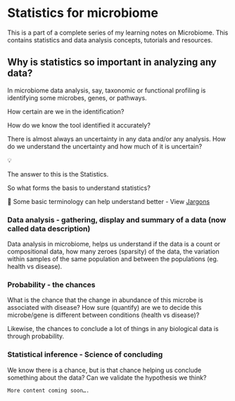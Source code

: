 # Statistics for microbiome
This is a part of a complete series of my learning notes on Microbiome. This contains statistics and data analysis concepts, tutorials and resources.

## Why is statistics so important in analyzing any data?

In microbiome data analysis, say, taxonomic or functional profiling is identifying some microbes, genes, or pathways. 

How certain are we in the identification? 

How do we know the tool identified it accurately?

There is almost always an uncertainty in any data and/or any analysis. How do we understand the uncertainty and how much of it is uncertain? 

<aside>
💡

The answer to this is the Statistics. 

</aside>

So what forms the basis to understand statistics?

🤔 Some basic terminology can help understand better - View [Jargons]()

### Data analysis  - gathering, display and summary of a data (now called data description)

Data analysis in microbiome, helps us understand if the data is a count or compositional data, how many zeroes (sparsity) of the data, the variation within samples of the same population and between the populations (eg. health vs disease).

### Probability - the chances

What is the chance that the change in abundance of this microbe is associated with disease? How sure (quantify) are we to decide this microbe/gene is different between conditions (health vs disease)?

Likewise, the chances to conclude a lot of things in any biological data is through probability.

### Statistical inference - Science of concluding

We know there is a chance, but is that chance helping us conclude something about the data? Can we validate the hypothesis we think?

```markdown
More content coming soon….
